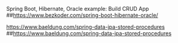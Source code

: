 Spring Boot, Hibernate, Oracle example: Build CRUD App
##https://www.bezkoder.com/spring-boot-hibernate-oracle/

https://www.baeldung.com/spring-data-jpa-stored-procedures
##https://www.baeldung.com/spring-data-jpa-stored-procedures